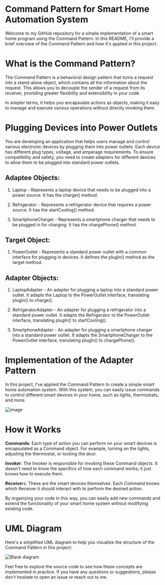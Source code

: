 # Command Pattern for Smart Home Automation System
Welcome to my GitHub repository for a simple implementation of a smart home program using the Command Pattern. In this README, I'll provide a brief overview of the Command Pattern and how it's applied in this project.

# What is the Command Pattern?
The Command Pattern is a behavioral design pattern that turns a request into a stand-alone object, which contains all the information about the request. This allows you to decouple the sender of a request from its receiver, providing greater flexibility and extensibility in your code.

In simpler terms, it helps you encapsulate actions as objects, making it easy to manage and execute various operations without directly invoking them.

# Plugging Devices into Power Outlets

You are developing an application that helps users manage and control various electronic devices by plugging them into power outlets. Each device has different plug types, voltage, and amperage requirements. To ensure compatibility and safety, you need to create adapters for different devices to allow them to be plugged into standard power outlets.

## Adaptee Objects:

1. Laptop - Represents a laptop device that needs to be plugged into a power source. It has the charge() method.

2. Refrigerator - Represents a refrigerator device that requires a power source. It has the startCooling() method.

3. SmartphoneCharger - Represents a smartphone charger that needs to be plugged in for charging. It has the chargePhone() method.

## Target Object:

1. PowerOutlet - Represents a standard power outlet with a common interface for plugging in devices. It defines the plugIn() method as the target method.

## Adapter Objects:

1. LaptopAdapter - An adapter for plugging a laptop into a standard power outlet. It adapts the Laptop to the PowerOutlet interface, translating plugIn() to charge().

2. RefrigeratorAdapter - An adapter for plugging a refrigerator into a standard power outlet. It adapts the Refrigerator to the PowerOutlet interface, translating plugIn() to startCooling().

3. SmartphoneAdapter - An adapter for plugging a smartphone charger into a standard power outlet. It adapts the SmartphoneCharger to the PowerOutlet interface, translating plugIn() to chargePhone().

# Implementation of the Adapter Pattern
In this project, I've applied the Command Pattern to create a simple smart home automation system. With this system, you can easily issue commands to control different smart devices in your home, such as lights, thermostats, and more.

![image](https://github.com/davidkingroderos/design-patterns/assets/75028710/8fdfc338-2f8f-40d5-aba7-e770d84deb27)


# How it Works
**Commands**: Each type of action you can perform on your smart devices is encapsulated as a Command object. For example, turning on the lights, adjusting the thermostat, or locking the door.

**Invoker**: The Invoker is responsible for invoking these Command objects. It doesn't need to know the specifics of how each command works; it just knows how to execute them.

**Receive**rs: These are the smart devices themselves. Each Command knows which Receiver it should interact with to perform the desired action.

By organizing your code in this way, you can easily add new commands and extend the functionality of your smart home system without modifying existing code.

# UML Diagram
Here's a simplified UML diagram to help you visualize the structure of the Command Pattern in this project:

![Blank diagram](https://github.com/davidkingroderos/design-patterns/assets/75028710/d71a4c72-3118-4e81-a1df-e6ea802e660d)


Feel free to explore the source code to see how these concepts are implemented in practice. If you have any questions or suggestions, please don't hesitate to open an issue or reach out to me.

